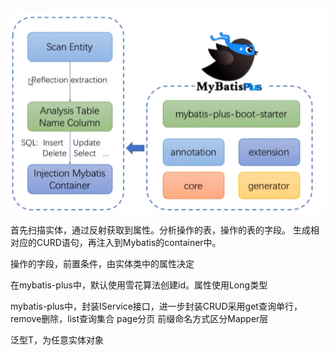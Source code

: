 ![image](../../images/Snipaste_2022-07-30_19-28-08.png)

首先扫描实体，通过反射获取到属性。分析操作的表，操作的表的字段。
生成相对应的CURD语句，再注入到Mybatis的container中。

操作的字段，前置条件，由实体类中的属性决定

在mybatis-plus中，默认使用雪花算法创建id。属性使用Long类型

mybatis-plus中，封装IService接口，进一步封装CRUD采用get查询单行，remove删除，list查询集合 page分页 前缀命名方式区分Mapper层

泛型T，为任意实体对象

